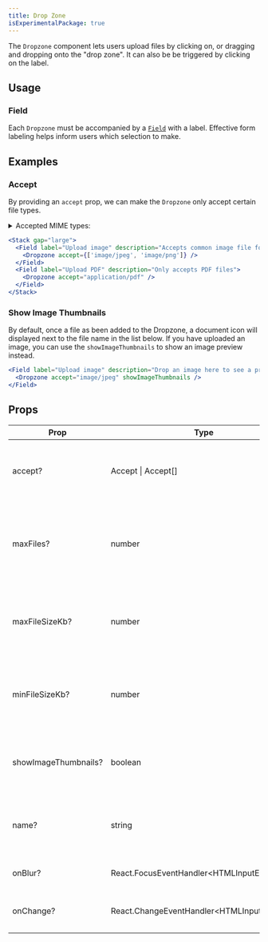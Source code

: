 ```yaml
---
title: Drop Zone
isExperimentalPackage: true
---
```


The `Dropzone` component lets users upload files by clicking on, or dragging and
dropping onto the "drop zone". It can also be be triggered by clicking on the
label.

## Usage

### Field

Each `Dropzone` must be accompanied by a [`Field`](/package/field) with a label.
Effective form labeling helps inform users which selection to make.

## Examples

### Accept

By providing an `accept` prop, we can make the `Dropzone` only accept certain
file types.

<details>
<summary><Text inline weight="strong">Accepted MIME types:</Text></summary>
<br />

- `audio/*`
- `audio/mpeg`
- `audio/wav`
- `image/*`
- `image/gif`
- `image/heic`
- `image/jpeg`
- `image/png`
- `image/svg+xml`
- `image/tiff`
- `image/webp`
- `text/*`
- `text/csv`
- `text/plain`
- `text/rtf`
- `video/*`
- `video/mp4`
- `video/mpeg`
- `application/msword`
- `application/pdf`
- `application/rtf`
- `application/vnd.ms-excel`
- `application/vnd.openxmlformats-officedocument.spreadsheetml.sheet` (.xlsx)
- `application/vnd.openxmlformats-officedocument.wordprocessingml.document`
  (.docx)
- `application/zip`

</details>

```jsx live
<Stack gap="large">
  <Field label="Upload image" description="Accepts common image file formats">
    <Dropzone accept={['image/jpeg', 'image/png']} />
  </Field>
  <Field label="Upload PDF" description="Only accepts PDF files">
    <Dropzone accept="application/pdf" />
  </Field>
</Stack>
```

### Show Image Thumbnails

By default, once a file as been added to the Dropzone, a document icon will
displayed next to the file name in the list below. If you have uploaded an
image, you can use the `showImageThumbnails` to show an image preview instead.

```jsx live
<Field label="Upload image" description="Drop an image here to see a preview">
  <Dropzone accept="image/jpeg" showImageThumbnails />
</Field>
```

## Props

| Prop                 | Type                                        | Default | Description                                                            |
| -------------------- | ------------------------------------------- | ------- | ---------------------------------------------------------------------- |
| accept?              | Accept \| Accept[]                          |         | File type(s) that the Dropzone should be allowed to accept.            |
| maxFiles?            | number                                      | 1       | Maximum number of files that the Dropzone should be allowed to accept. |
| maxFileSizeKb?       | number                                      |         | Maximum file size that the Dropzone should be allowed to accept.       |
| minFileSizeKb?       | number                                      |         | Minimum file size that the Dropzone should be allowed to accept.       |
| showImageThumbnails? | boolean                                     |         | When true, renders an image preview next to file previews.             |
| name?                | string                                      |         | This attribute is used to specify the name of the control.             |
| onBlur?              | React.FocusEventHandler\<HTMLInputElement>  |         | Function for handling blur events.                                     |
| onChange?            | React.ChangeEventHandler\<HTMLInputElement> |         | Function for handling change events.                                   |
